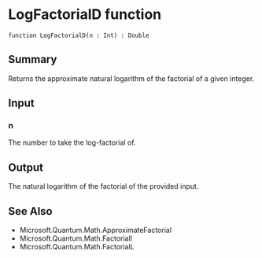 # LogFactorialD function

`function LogFactorialD(n : Int) : Double`

## Summary
Returns the approximate natural logarithm of the factorial of a given
integer.

## Input
### n
The number to take the log-factorial of.

## Output
The natural logarithm of the factorial of the provided input.

## See Also
- Microsoft.Quantum.Math.ApproximateFactorial
- Microsoft.Quantum.Math.FactorialI
- Microsoft.Quantum.Math.FactorialL
